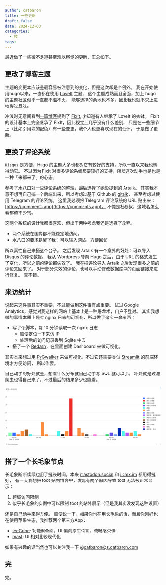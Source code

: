 ```yaml
---
author: catbaron
title: 一些更新
draft: false
date: 2024-12-03
categories:
  - 技
tags:
---
```


最近做了一些微不足道甚至难以察觉的更新，汇总如下。

## 更改了博客主题
主题的变更本应该是最容易被注意到的变化，但是这次却是个例外。
我在开始使用hugo以来，一直都在使用 [LoveIt](https://hugoloveit.com) 主题。
这个主题成熟而且全面，加上 hugo 的主题社区似乎一直都不温不火，
能够选择的余地也不多，因此我也就不求上进地得过且过。

冲浪时无意间看到[一篇博客](https://deequoique.github.io/hugo%E5%8D%9A%E5%AE%A2%E5%8D%87%E7%BA%A7%E4%B8%8E%E9%80%82%E9%85%8D%E7%9A%84%E7%A2%8E%E7%A2%8E%E5%BF%B5/)提到了 [FixIt](https://github.com/hugo-fixit/FixIt), 才知道有人继承了 LoveIt 的衣钵。
FixIt 的设计基本上完全继承了 FixIt，因此视觉上几乎没有什么差别。
只是在一些细节上（比如引用块的配色）有一些变更，我个人也更喜欢现在的设计，
于是做了更新。

## 更换了评论系统
`Disqus` 是方便，Hugo 的主题大多也都对它有较好的支持，所以一直以来我也懒得动它。
不过因为 FixIt 对很多评论系统都要较好的支持，所以这次动手也是也是一种「来都来了」的心态。

参考了[水八口对一些评论系统的整理](https://shuiba.co/changed-comment-system-from-disqus-to-waline)，最后选择了她没提到的 [Artalk](https://artalk.js.org/)。
其实我本意不想再自己搞一个后端出来，所以考虑过基于 Github 的 [gitalk](https://gitalk.github.io/)，
甚至考虑过使用 Telegram 的评论系统。
这里我必须把 Telegram 评论系统的 URL 贴出来：[https://comments.app](https://comments.app)。
不愧是杜叔叔，这域名怎么看都值不少钱。

这两个系统的设计我都很喜欢，但出于两种考虑我还是选择了放弃。
- 两个系统在国内都不能稳定地访问。
- 水八口的要求提醒了我：可以输入网站，方便回访

所以索性自己来搭这个台子。
之后发现 Artalk 有一个意外的好处：可以导入 Disqus 的评论数据。
我从 Wordpress 转向 Hugo 之后，由于 URL 的格式发生了变化，所以之前的评论都失效了。
我在把评论导入 Artalk 之后发现很多之前的评论又回来了。
对于部分失效的评论，也可以手动修改数据库中的页面链接来进行修复。
真不错。
## 来访统计
说起来这件事其实不重要，不过能做到这件事有点重要。
试过 Google Analytics，感觉对我这样的网站上基本上是一种屠龙术，门户不登对。
其实我想做的事情本质上是对 nginx 日志的可视化，所以做了这么一套东西：
- 写了个脚本，每 10 分钟读取一次 nginx 日志
	- 顺便定位一下来访 IP
	- 处理后的访问记录丢到 Sqlite 中去
- 搭了一个 [Redash](https://redash.io)，在里面创建 Dashboard 来做可视化。

其实本来想过用 [PyGwalker](https://github.com/Kanaries/pygwalker) 来做可视化，不过它还需要类似 [Streamlit](https://streamlit.io) 的前端环境才方便访问， 所以作罢。

自己动手的好处就是，想看什么分布就自己动手写 SQL 就可以了。
坏处就是过滤爬虫也得自己来了。不过最后的结果多少也能看。

![](https://raw.githubusercontent.com/catbaron0/pic/main/images/2024123163906.png)

## 搭了一个长毛象节点

长毛象断断续续也用了挺长时间，本来 [mastodon.social](mastodon.social) 和 [i.cmx.im](i.cmx.im) 都用得挺好，
有一天我想把 toot 贴到博客中，发现有两个原因导致 toot 无法被正常显示：
1. 跨域访问限制
2. 似乎长毛象的实例中可以限制 toot 的站外展示（但是我其实没发现这种设置）

还是自己动手来得方便。
顺便说一下，如果你也在用长毛象的话，而且你刚好也在使用苹果生态，我推荐两个第三方App：
- [IceCube](https://apps.apple.com/jp/app/ice-cubes-for-mastodon/id6444915884): 功能很全面，UI 偏向原生语言，流畅感欠佳
- [mast](https://apps.apple.com/jp/app/mast-for-mastodon/id1437429129): UI 相对比较现代化

如果有兴趣的话当然也可以关注我一下 @catbaron@s.catbaron.com
## 完
完。

